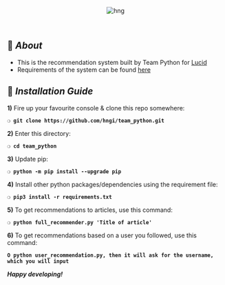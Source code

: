 <div align="center">

![hng](https://res.cloudinary.com/iambeejayayo/image/upload/v1554240066/brand-logo.png)

<br>

</div>

## :page_with_curl: _About_
- This is the recommendation system built by Team Python for [Lucid](http://lucid.blog)
- Requirements of the system can be found [here](https://lucid.blog/hngi6/post/task-3-ml-recommender-system-ee2)

## :page_with_curl: _Installation Guide_

**1)** Fire up your favourite console & clone this repo somewhere:

__`❍ git clone https://github.com/hngi/team_python.git`__

**2)** Enter this directory:

__`❍ cd team_python`__

**3)** Update pip:

__`❍ python -m pip install --upgrade pip`__

**4)** Install other python packages/dependencies using the requirement file:

__`❍ pip3 install -r requirements.txt`__

**5)** To get recommendations to articles, use this command:

__`❍ python full_recommender.py 'Title of article'`__

**6)** To get recommendations based on a user you followed, use this command:

__`O python user_recommendation.py, then it will ask for the username, which you will input `__

__*Happy developing!*__

